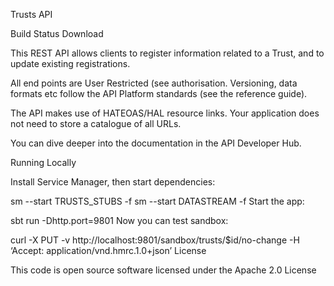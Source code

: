 Trusts API

Build Status  Download

This REST API allows clients to register information related to a Trust, and to update existing registrations.

All end points are User Restricted (see authorisation. Versioning, data formats etc follow the API Platform standards (see the reference guide).

The API makes use of HATEOAS/HAL resource links. Your application does not need to store a catalogue of all URLs.

You can dive deeper into the documentation in the API Developer Hub.

Running Locally

Install Service Manager, then start dependencies:

sm --start TRUSTS_STUBS -f
sm --start DATASTREAM -f
Start the app:

sbt run -Dhttp.port=9801
Now you can test sandbox:

curl -X PUT -v http://localhost:9801/sandbox/trusts/$id/no-change -H ‘Accept: application/vnd.hmrc.1.0+json’
License

This code is open source software licensed under the Apache 2.0 License